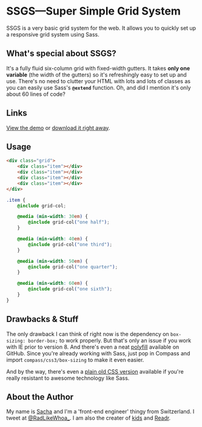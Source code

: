 # SSGS—Super Simple Grid System

SSGS is a very basic grid system for the web. It allows you to quickly set up a responsive grid system using Sass.

## What's special about SSGS?

It's a fully fluid six-column grid with fixed-width gutters. It takes **only one variable** (the width of the gutters) so it's refreshingly easy to set up and use. There's no need to clutter your HTML with lots and lots of classes as you can easily use Sass's **`@extend`** function. Oh, and did I mention it's only about 60 lines of code?

## Links

[View the demo](http://codepen.io/RadLikeWhoa/full/mLIkK "Hosted on CodePen") or [download it right away](https://github.com/RadLikeWhoa/SSGS/zipball/master).

## Usage

```html
<div class="grid">
    <div class="item"></div>
    <div class="item"></div>
    <div class="item"></div>
    <div class="item"></div>
</div>
```

```css
.item {
    @include grid-col;

    @media (min-width: 30em) {
        @include grid-col("one half");
    }

    @media (min-width: 40em) {
        @include grid-col("one third");
    }

    @media (min-width: 50em) {
        @include grid-col("one quarter");
    }

    @media (min-width: 60em) {
        @include grid-col("one sixth");
    }
}
```

## Drawbacks & Stuff

The only drawback I can think of right now is the dependency on `box-sizing: border-box;` to work properly. But that's only an issue if you work with IE prior to version 8. And there's even a neat [polyfill](https://github.com/Schepp/box-sizing-polyfill "Christian Schaefer's box-sizing polyfill.") available on GitHub. Since you're already working with Sass, just pop in Compass and import `compass/css3/box-sizing` to make it even easier.

And by the way, there's even a [plain old CSS version](http://sachaschmid.ch/ssgs/ssgs.css "Boo, you don't really use only CSS anymore, right?") available if you're really resistant to awesome technology like Sass.

## About the Author

My name is [Sacha](http://sachaschmid.ch) and I'm a 'front-end engineer' thingy from Switzerland. I tweet at [@RadLikeWhoa_](http://twitter.com/RadLikeWhoa_). I am also the creater of [kids](http://codepen.io/RadLikeWhoa/full/cAJEo) and [Readr](http://readrtheme.tumblr.com).